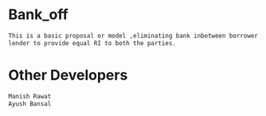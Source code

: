 # Bank_off
```bash
This is a basic proposal or model ,eliminating bank inbetween borrower and
lender to provide equal RI to both the parties.
```
# Other Developers
```bash
Manish Rawat
Ayush Bansal 
```  
 
